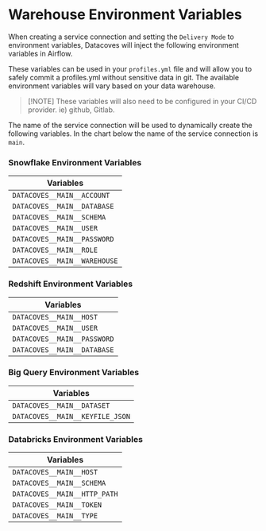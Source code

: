 # Warehouse Environment Variables

When creating a service connection and setting the `Delivery Mode` to environment variables, Datacoves will inject the following environment variables in Airflow. 

These variables can be used in your `profiles.yml` file and will allow you to safely commit a profiles.yml without sensitive data in git. The available environment variables will vary based on your data warehouse.

>[!NOTE] These variables will also need to be configured in your CI/CD provider. ie) github, Gitlab.

The name of the service connection will be used to dynamically create the following variables. In the chart below the name of the service connection is `main`.

### Snowflake Environment Variables
| Variables                        |
|----------------------------------|
| `DATACOVES__MAIN__ACCOUNT`       |
| `DATACOVES__MAIN__DATABASE`      |
| `DATACOVES__MAIN__SCHEMA`        |
| `DATACOVES__MAIN__USER`          |
| `DATACOVES__MAIN__PASSWORD`      |
| `DATACOVES__MAIN__ROLE`          |
| `DATACOVES__MAIN__WAREHOUSE`     |

### Redshift Environment Variables
| Variables                        |
|----------------------------------|
| `DATACOVES__MAIN__HOST`          |
| `DATACOVES__MAIN__USER`          |
| `DATACOVES__MAIN__PASSWORD`      |
| `DATACOVES__MAIN__DATABASE`      |

### Big Query Environment Variables
| Variables                        |
|----------------------------------|
| `DATACOVES__MAIN__DATASET`       |
| `DATACOVES__MAIN__KEYFILE_JSON`  |

### Databricks Environment Variables
| Variables                        |
|----------------------------------|
| `DATACOVES__MAIN__HOST`          |
| `DATACOVES__MAIN__SCHEMA`        |
| `DATACOVES__MAIN__HTTP_PATH`     |
| `DATACOVES__MAIN__TOKEN`         |
| `DATACOVES__MAIN__TYPE`          |
